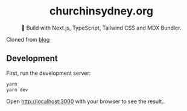 <div align="center">
  <h1>churchinsydney.org</h1>
  <p>💠 Build with Next.js, TypeScript, Tailwind CSS and MDX Bundler.</p>
</div>

Cloned from [blog](https://github.com/theodorusclarence)

## Development

First, run the development server:

```bash
yarn
yarn dev
```

Open [http://localhost:3000](http://localhost:3000) with your browser to see the result..
